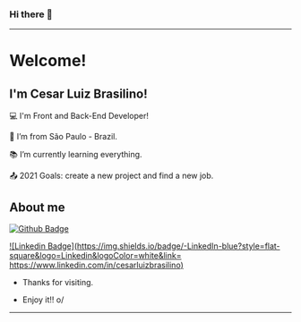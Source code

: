### Hi there 👋
----------------------------------------------------------------------------

# Welcome!

 

## I'm Cesar Luiz Brasilino!

 

:computer: I'm Front and Back-End Developer!

:house_with_garden: I’m from São Paulo - Brazil.

:books: I’m currently learning everything.

:outbox_tray: 2021 Goals: create a new project and find a new job.

 

## About me

[![Github Badge](https://img.shields.io/badge/-Github-000?style=flat-square&logo=Github&logoColor=white&link=https://github.com/cesarluizdev)](https://github.com/cesarluizdev)

[![Linkedin Badge](https://img.shields.io/badge/-LinkedIn-blue?style=flat-square&logo=Linkedin&logoColor=white&link= https://www.linkedin.com/in/cesarluizbrasilino)](https://www.linkedin.com/in/cesarluizbrasilino)



- Thanks for visiting.

- Enjoy it!! o/

----------------------------------------------------------------------------------
